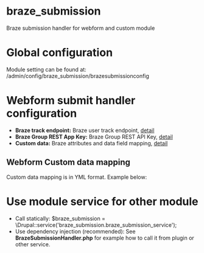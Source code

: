 # braze_submission

Braze submission handler for webform and custom module

# Global configuration

Module setting can be found at: /admin/config/braze_submission/brazesubmissionconfig

# Webform submit handler configuration

* **Braze track endpoint:** Braze user track endpoint, [detail](https://www.braze.com/docs/api/basics/)
* **Braze Group REST App Key:** Braze Group REST API Key, [detail](https://www.braze.com/docs/api/api_key/)
* **Custom data:** Braze attributes and data field mapping, [detail](https://www.braze.com/docs/api/objects_filters/user_attributes_object/#user-attributes-object-specification)

## Webform Custom data mapping
Custom data mapping is in YML format. Example below:

# Use module service for other module
* Call statically:
$braze_submission = \Drupal::service('braze_submission.braze_submission_service');
* Use dependency injection (recommended): See **BrazeSubmissionHandler.php** for example how to call it from plugin or other service.


